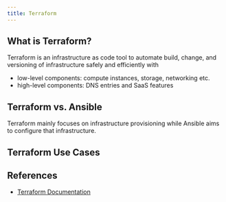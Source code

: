 ```yaml
---
title: Terraform
---
```


## What is Terraform?
Terraform is an infrastructure as code tool to automate build, change, and versioning of infrastructure safely and efficiently with
- low-level components: compute instances, storage, networking etc.
- high-level components: DNS entries and SaaS features

## Terraform vs. Ansible
Terraform mainly focuses on infrastructure provisioning while Ansible aims to configure that infrastructure.

## Terraform Use Cases

## References
- [Terraform Documentation](https://developer.hashicorp.com/terraform)
